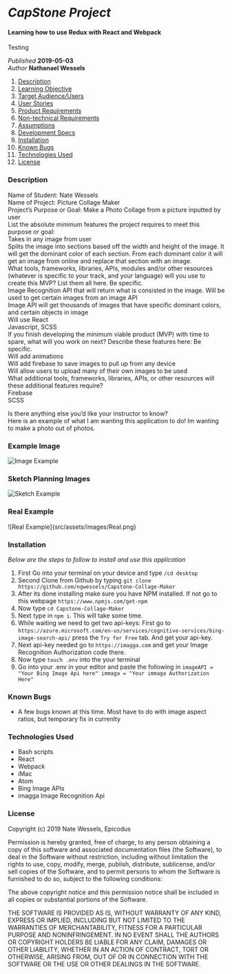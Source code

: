 
# _CapStone Project_

#### Learning how to use Redux with React and Webpack

Testing

_Published_ **2019-05-03**<br>
_Author_ **Nathanael Wessels**

1. [Description](#description)
1. [Learning Objective](#learning-objective)
1. [Target Audience/Users](#target-audience/users)
1. [User Stories](#user-stories)
1. [Product Requirements](#product-requirements)
1. [Non-technical Requirements](#non-technical-requirements)
1. [Assumptions](#assumptions)
1. [Development Specs](#development-specs)
1. [Installation](#installation)
1. [Known Bugs](#known-bugs)
1. [Technologies Used](#technologies-used)
1. [License](#license)

### Description

Name of Student: Nate Wessels<br>
Name of Project: Picture Collage Maker<br>
Project’s Purpose or Goal: Make a Photo Collage from a picture inputted by user<br>
List the absolute minimum features the project requires to meet this purpose or goal:<br>
Takes in any image from user<br>
Splits the image into sections based off the width and height of the image. It will get the dominant color of each section.
From each dominant color it will get an image from online and replace that section with an image.<br>
What tools, frameworks, libraries, APIs, modules and/or other resources (whatever is specific to your track, and your language) will you use to create this MVP? List them all here. Be specific.<br>
Image Recognition API that will return what is consisted in the image. Will be used to get certain images from an image API<br>
Image API will get thousands of images that have specific dominant colors, and certain objects in image<br>
Will use React<br>
Javascript, SCSS<br>
If you finish developing the minimum viable product (MVP) with time to spare, what will you work on next? Describe these features here: Be specific.<br>
Will add animations<br>
Will add firebase to save images to pull up from any device<br>
Will allow users to upload many of their own images to be used<br>
What additional tools, frameworks, libraries, APIs, or other resources will these additional features require?<br>
Firebase<br>
SCSS<br>

Is there anything else you’d like your instructor to know? <br>
Here is an example of what I am wanting this application to do! Im wanting to make a photo out of photos.

### Example Image
![Image Example](src/assets/images/example.jpg)

### Sketch Planning Images
![Sketch Example](src/assets/images/sketch-example.png)

### Real Example
![Real Example]{src/assets/images/Real.png}

### Installation
_Below are the steps to follow to install and use this application_
  1. First Go into your terminal on your device and type `/cd desktop`
  2. Second Clone from Github by typing `git clone https://github.com/ngwessels/Capstone-Collage-Maker`
  3. After its done installing make sure you have NPM installed. If not go to this webpage `https://www.npmjs.com/get-npm`
  4. Now type `cd Capstone-Collage-Maker`
  5. Next type in `npm i`. This will take some time.
  6. While waiting we need to get two api-keys: First go to `https://azure.microsoft.com/en-us/services/cognitive-services/bing-image-search-api/` press the `Try for Free` tab. And get your api-key.
  7. Next api-key needed go to `https://imagga.com` and get your Image Recognition Authorization code there.
  8. Now type `touch .env` into the your terminal
  9. Go into your .env in your editor and paste the following in
  `
     imageAPI = "Your Bing Image Api here"
     immaga = "Your immaga Authorization Here"
  `

### Known Bugs
* A few bugs known at this time. Most have to do with image aspect ratios, but temporary fix in currenlty

### Technologies Used
* Bash scripts
* React
* Webpack
* iMac
* Atom
* Bing Image APIs
* imagga Image Recognition Api

### License
Copyright (c) 2019 Nate Wessels, Epicodus

Permission is hereby granted, free of charge, to any person obtaining a copy of this software and associated documentation files (the Software), to deal in the Software without restriction, including without limitation the rights to use, copy, modify, merge, publish, distribute, sublicense, and/or sell copies of the Software, and to permit persons to whom the Software is furnished to do so, subject to the following conditions:

The above copyright notice and this permission notice shall be included in all copies or substantial portions of the Software.

THE SOFTWARE IS PROVIDED AS IS, WITHOUT WARRANTY OF ANY KIND, EXPRESS OR IMPLIED, INCLUDING BUT NOT LIMITED TO THE WARRANTIES OF MERCHANTABILITY, FITNESS FOR A PARTICULAR PURPOSE AND NONINFRINGEMENT. IN NO EVENT SHALL THE AUTHORS OR COPYRIGHT HOLDERS BE LIABLE FOR ANY CLAIM, DAMAGES OR OTHER LIABILITY, WHETHER IN AN ACTION OF CONTRACT, TORT OR OTHERWISE, ARISING FROM, OUT OF OR IN CONNECTION WITH THE SOFTWARE OR THE USE OR OTHER DEALINGS IN THE SOFTWARE.
